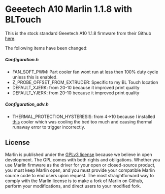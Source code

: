 # Geeetech A10 Marlin 1.1.8 with BLTouch

This is the stock standard Geeetech A10 1.1.8 firmware from their Github [here](https://github.com/Geeetech3D/Prusa_I3_3Dprinter/tree/master/A10_marlin1.1.8_3DTtouch/Marlin).

The following items have been changed:

##### Configuration.h 
- FAN_SOFT_PWM: Part cooler fan wont run at less then 100% duty cycle unless this is enabled.
- Z_PROBE_OFFSET_FROM_EXTRUDER: Specific to my BL Touch location
- DEFAULT_XJERK: from 20-10 because it improved print quality
- DEFAULT_YJERK: from 20-10 because it improved print quality

##### Configuration_adv.h 
- THERMAL_PROTECTION_HYSTERESIS: from 4->10 because I installed [this](https://www.thingiverse.com/thing:4319230) cooler which was cooling the bed too much and causing thermal runaway error to trigger incorrectly.

## License

Marlin is published under the [GPLv3 license](https://github.com/MarlinFirmware/Marlin/blob/1.0.x/COPYING.md) because we believe in open development. The GPL comes with both rights and obligations. Whether you use Marlin firmware as the driver for your open or closed-source product, you must keep Marlin open, and you must provide your compatible Marlin source code to end users upon request. The most straightforward way to comply with the Marlin license is to make a fork of Marlin on Github, perform your modifications, and direct users to your modified fork.
